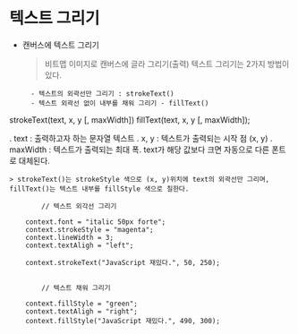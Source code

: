 # 텍스트 그리기

- 캔버스에 텍스트 그리기

    > 비트맵 이미지로 캔버스에 글라 그리기(출력)
    > 텍스트 그리기는 2가지 방법이 있다. 

        - 텍스트의 외곽선만 그리기 : strokeText()
        - 텍스트 외곽선 없이 내부를 채워 그리기 - fillText()


strokeText(text, x, y [, maxWidth])
fillText(text, x, y [, maxWidth]);

. text : 출력하고자 하는 문자열 텍스트
. x, y : 텍스트가 출력되는 시작 점 (x, y)
. maxWidth : 텍스트가 출력되는 최대 폭. text가 해당 값보다 크면 자동으로 다른 폰트로 대체된다.


    > strokeText()는 strokeStyle 색으로 (x, y)위치에 text의 외곽선만 그리며, fillText()는 텍스트 내부를 fillStyle 색으로 칠한다.

            // 텍스트 외각선 그리기

        context.font = "italic 50px forte";
        context.strokeStyle = "magenta";
        context.lineWidth = 3;
        context.textAligh = "left";

        context.strokeText("JavaScript 재밌다.", 50, 250);


            // 텍스트 채워 그리기

        context.fillStyle = "green";
        context.textAligh = "right";
        context.fillStyle("JavaScript 재밌다.", 490, 300);
